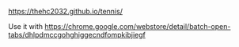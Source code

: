 https://thehc2032.github.io/tennis/

Use it with
https://chrome.google.com/webstore/detail/batch-open-tabs/dhlpdmccgohghiggecndfompkibjiegf
